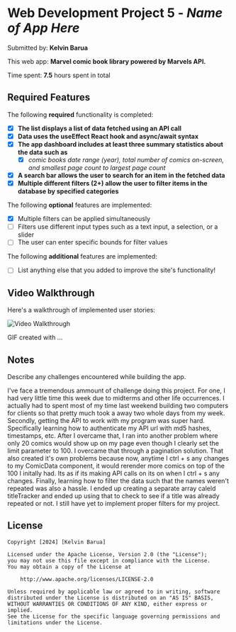 # Web Development Project 5 - *Name of App Here*

Submitted by: **Kelvin Barua**

This web app: **Marvel comic book library powered by Marvels API.**

Time spent: **7.5** hours spent in total

## Required Features

The following **required** functionality is completed:

- [X] **The list displays a list of data fetched using an API call**
- [X] **Data uses the useEffect React hook and async/await syntax**
- [X] **The app dashboard includes at least three summary statistics about the data such as**
  - [X] *comic books date range (year), total number of comics on-screen, and smallest page count to largest page count*
- [X] **A search bar allows the user to search for an item in the fetched data**
- [X] **Multiple different filters (2+) allow the user to filter items in the database by specified categories**

The following **optional** features are implemented:

- [X] Multiple filters can be applied simultaneously
- [ ] Filters use different input types such as a text input, a selection, or a slider
- [ ] The user can enter specific bounds for filter values

The following **additional** features are implemented:

* [ ] List anything else that you added to improve the site's functionality!

## Video Walkthrough

Here's a walkthrough of implemented user stories:

<img src='http://i.imgur.com/link/to/your/gif/file.gif' title='Video Walkthrough' width='' alt='Video Walkthrough' />

<!-- Replace this with whatever GIF tool you used! -->
GIF created with ...  
<!-- Recommended tools:
[Kap](https://getkap.co/) for macOS
[ScreenToGif](https://www.screentogif.com/) for Windows
[peek](https://github.com/phw/peek) for Linux. -->

## Notes

Describe any challenges encountered while building the app.

I've face a tremendous ammount of challenge doing this project. For one, I had very little time this week due to midterms and other life occurrences. I actually had to spent most of my time last weekend building two computers for clients so that pretty much took a away two whole days from my week. Secondly, getting the API to work with my program was super hard. Specifically learning how to authenticate my API url with md5 hashes, timestamps, etc. After I overcame that, I ran into another problem where only 20 comics would show up on my page even though I clearly set the limit parameter to 100. I overcame that through a pagination solution. That also created it's own problems because now, anytime I ctrl + s any changes to my ComicData component, it would rerender more comics on top of the 100 I initally had. Its as if its making API calls on its on when I ctrl + s any changes. Finally, learning how to filter the data such that the names weren't repeated was also a hassle. I ended up creating a separate array caleld titleTracker and ended up using that to check to see if a title was already repeated or not. I still have yet to implement proper filters for my project. 

## License

    Copyright [2024] [Kelvin Barua]

    Licensed under the Apache License, Version 2.0 (the "License");
    you may not use this file except in compliance with the License.
    You may obtain a copy of the License at

        http://www.apache.org/licenses/LICENSE-2.0

    Unless required by applicable law or agreed to in writing, software
    distributed under the License is distributed on an "AS IS" BASIS,
    WITHOUT WARRANTIES OR CONDITIONS OF ANY KIND, either express or implied.
    See the License for the specific language governing permissions and
    limitations under the License.